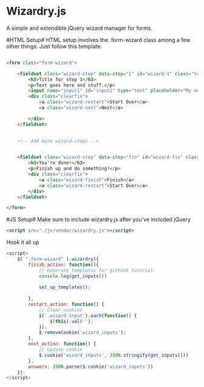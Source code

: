 # Wizardry.js #
A simple and extendible jQuery wizard manager for forms.


#HTML Setup#
HTML setup involves the .form-wizard class among a few other things. Just follow this template.

```html

<form class="form-wizard">

	<fieldset class="wizard-step" data-step="1" id="wizard-1" class="text-center">
		<h3>Title for step 1</h3>
		<p>Text goes here and stuff.</p>
		<input name="input1" id="input1" type="text" placeholder="My neato input" class="wizard-input"">
		<div class="clearfix">
			<a class="wizard-restart">Start Over</a>
			<a class="wizard-next">Next</a>

		</div>
	</fieldset>

	
	<!-- Add more wizard-steps -->


	<fieldset class="wizard-step" data-step="fin" id="wizard-fin" class="text-center">
		<h3>You're done!</h3>
		<p>Finish up and do something!</p>
		<div class="clearfix">
			<a class="wizard-finish">Finish</a>
			<a class="wizard-restart">Start Over</a>
		</div>
	</fieldset>

</form>

```


#JS Setup#
Make sure to include wizardry.js after you've included jQuery

```html
<script src="./js/vendor/wizardry.js"></script>
```

Hook it all up

```js
<script>
	$( ".form-wizard" ).wizardry({
		finish_action: function(){
			// Generate templates for githook tutorial.
			console.log(get_inputs())
			
			set_up_templates();
			
		},
		restart_action: function() {
			// Clear cookies
			$('.wizard-input').each(function() {
				$(this).val('');
			});
			$.removeCookie('wizard_inputs');
		},
		next_action: function() {
			// Update cookie
			$.cookie('wizard_inputs', JSON.stringify(get_inputs()))
		},
		answers: JSON.parse($.cookie('wizard_inputs'))
	});
</script>
```